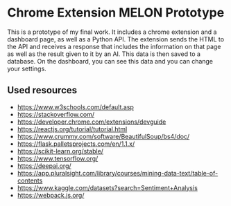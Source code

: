 # Chrome Extension MELON Prototype
This is a prototype of my final work. It includes a chrome extension and a dashboard page, as well as a Python API.
The extension sends the HTML to the API and receives a response that includes the information on that page as well as the result given to it by an AI.
This data is then saved to a database.
On the dashboard, you can see this data and you can change your settings.

## Used resources
* https://www.w3schools.com/default.asp
* https://stackoverflow.com/
* https://developer.chrome.com/extensions/devguide
* https://reactjs.org/tutorial/tutorial.html
* https://www.crummy.com/software/BeautifulSoup/bs4/doc/
* https://flask.palletsprojects.com/en/1.1.x/
* https://scikit-learn.org/stable/
* https://www.tensorflow.org/
* https://deepai.org/
* https://app.pluralsight.com/library/courses/mining-data-text/table-of-contents
* https://www.kaggle.com/datasets?search=Sentiment+Analysis
* https://webpack.js.org/
